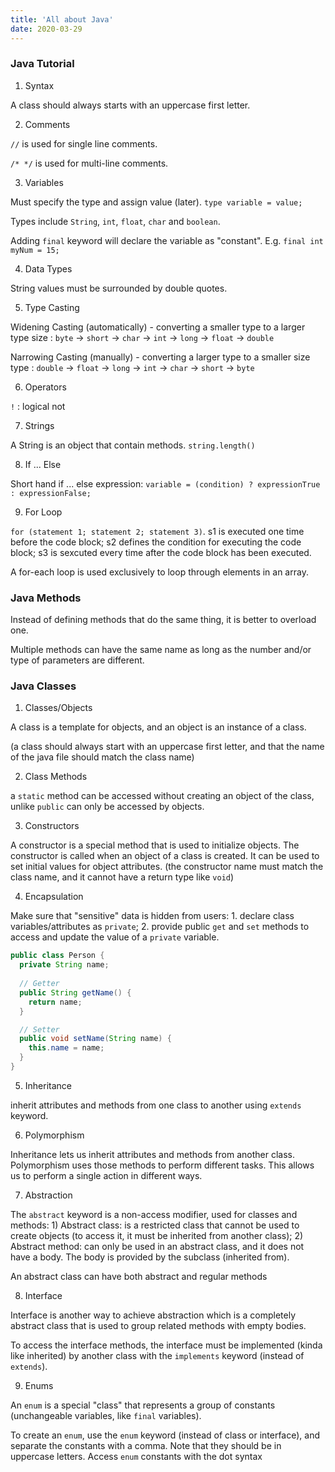 ```yaml
---
title: 'All about Java'
date: 2020-03-29
---
```



### Java Tutorial

1. Syntax

A class should always starts with an uppercase first letter. 

2. Comments

`//` is used for single line comments. 

`/* */` is used for multi-line comments.

3. Variables

Must specify the type and assign value (later). `type variable = value;`

Types include `String`, `int`, `float`, `char` and `boolean`. 

Adding `final` keyword will declare the variable as "constant". E.g. `final int myNum = 15;`

4. Data Types

String values must be surrounded by double quotes.

5. Type Casting

Widening Casting (automatically) - converting a smaller type to a larger type size : `byte` -> `short` -> `char` -> `int` -> `long` -> `float` -> `double`

Narrowing Casting (manually) - converting a larger type to a smaller size type :
`double` -> `float` -> `long` -> `int` -> `char` -> `short` -> `byte`

6. Operators

`!` : logical not

7. Strings

A String is an object that contain methods. `string.length()`

8. If ... Else

Short hand if ... else expression: `variable = (condition) ? expressionTrue : expressionFalse; ` 

9. For Loop

`for (statement 1; statement 2; statement 3)`. s1 is executed one time before the code block; s2 defines the condition for executing the code block; s3 is sexcuted every time after the code block has been executed. 

A for-each loop is used exclusively to loop through elements in an array. 



### Java Methods

Instead of defining methods that do the same thing, it is better to overload one.

Multiple methods can have the same name as long as the number and/or type of parameters are different. 



### Java Classes

1. Classes/Objects

A class is a template for objects, and an object is an instance of a class.

(a class should always start with an uppercase first letter, and that the name of the java file should match the class name)

2. Class Methods

a `static` method can be accessed without creating an object of the class, unlike `public` can only be accessed by objects.

3. Constructors

A constructor is a special method that is used to initialize objects. The constructor is called when an object of a class is created. It can be used to set initial values for object attributes. (the constructor name must match the class name, and it cannot have a return type like `void`)

4. Encapsulation

Make sure that "sensitive" data is hidden from users: 1. declare class variables/attributes as `private`; 2. provide public `get` and `set` methods to access and update the value of a `private` variable. 

```java
public class Person {
  private String name;
 
  // Getter
  public String getName() {
    return name;
  }

  // Setter
  public void setName(String name) {
    this.name = name;
  }
}
```

5. Inheritance

inherit attributes and methods from one class to another using `extends` keyword. 

6. Polymorphism

Inheritance lets us inherit attributes and methods from another class. Polymorphism uses those methods to perform different tasks. This allows us to perform a single action in different ways.

7. Abstraction

The `abstract` keyword is a non-access modifier, used for classes and methods: 1) Abstract class: is a restricted class that cannot be used to create objects (to access it, it must be inherited from another class); 2) Abstract method: can only be used in an abstract class, and it does not have a body. The body is provided by the subclass (inherited from).

An abstract class can have both abstract and regular methods

8. Interface

Interface is another way to achieve abstraction which is a completely abstract class that is used to group related methods with empty bodies.

To access the interface methods, the interface must be implemented (kinda like inherited) by another class with the `implements` keyword (instead of `extends`). 

9. Enums

An `enum` is a special "class" that represents a group of constants (unchangeable variables, like `final` variables).

To create an `enum`, use the `enum` keyword (instead of class or interface), and separate the constants with a comma. Note that they should be in uppercase letters. Access `enum` constants with the dot syntax